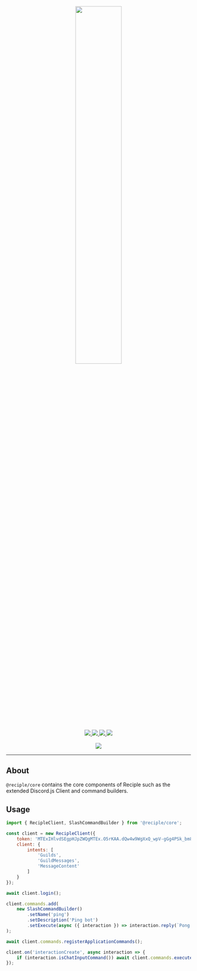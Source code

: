 <h1 align="center">
    <img src="https://i.imgur.com/DWM0tJL.png" width="50%">
    <br>
</h1>

<h3 align="center">
    <a href="https://discord.gg/kajdev-1032785824686817291">
        <img src="https://img.shields.io/discord/1032785824686817291?color=5865F2&logo=discord&logoColor=white">
    </a>
    <a href="https://npmjs.org/package/@reciple/core">
        <img src="https://img.shields.io/npm/v/%40reciple/core?label=npm">
    </a>
    <a href="https://github.com/thenorthsolution/Reciple/tree/main/packages/core">
        <img src="https://img.shields.io/npm/dt/%40reciple/core?maxAge=3600">
    </a>
    <a href="https://www.codefactor.io/repository/github/falloutstudios/reciple/overview/main">
        <img src="https://www.codefactor.io/repository/github/falloutstudios/reciple/badge/main">
    </a>
    <br>
    <div style="padding-top: 1rem">
        <a href="https://discord.gg/kajdev-1032785824686817291">
            <img src="https://discord.com/api/guilds/1032785824686817291/embed.png?style=banner2">
        </a>
    </div>
</h3>

---

## About

`@reciple/core` contains the core components of Reciple such as the extended Discord.js Client and command builders.

## Usage

```js
import { RecipleClient, SlashCommandBuilder } from '@reciple/core';

const client = new RecipleClient({
    token: 'MTExIHlvdSEgpHJpZWQgMTEx.O5rKAA.dQw4w9WgXxQ_wpV-gGg4PSk_bm8',
    client: {
        intents: [
            'Guilds',
            'GuildMessages',
            'MessageContent'
        ]
    }
});

await client.login();

client.commands.add(
    new SlashCommandBuilder()
        .setName('ping')
        .setDescription('Ping bot')
        .setExecute(async ({ interaction }) => interaction.reply(`Pong!`))
);

await client.commands.registerApplicationCommands();

client.on('interactionCreate', async interaction => {
    if (interaction.isChatInputCommand()) await client.commands.execute(interaction);
});
```
